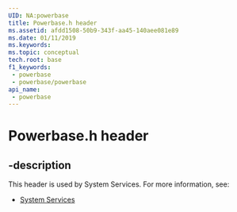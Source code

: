 ```yaml
---
UID: NA:powerbase
title: Powerbase.h header
ms.assetid: afdd1508-50b9-343f-aa45-140aee081e89
ms.date: 01/11/2019
ms.keywords: 
ms.topic: conceptual
tech.root: base
f1_keywords:
 - powerbase
 - powerbase/powerbase
api_name:
 - powerbase
---
```


# Powerbase.h header


## -description

This header is used by System Services. For more information, see:

- [System Services](../_base/index.md)

